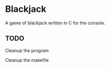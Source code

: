 Blackjack
=========

A game of blackjack written in C for the console.

TODO
----
Cleanup the program

Cleanup the makefile

